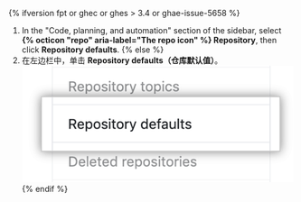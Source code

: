 {% ifversion fpt or ghec or ghes > 3.4 or ghae-issue-5658 %}
1. In the "Code, planning, and automation" section of the sidebar, select **{% octicon "repo" aria-label="The repo icon" %} Repository**, then click **Repository defaults**.
{% else %}
1. 在左边栏中，单击 **Repository defaults（仓库默认值）**。 ![仓库默认值选项卡](/assets/images/help/organizations/repo-defaults-tab.png)
{% endif %}
